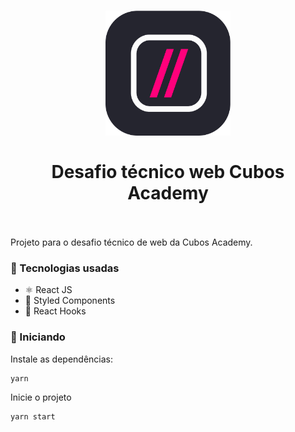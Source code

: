 <h1 align="center">
    <img alt="Cubos logo" width="200" src="src/assets/images/cubos_logo.png" />
    </br>
    </br>
    Desafio técnico web Cubos Academy
    </br>
    </br>
</h1>

Projeto para o desafio técnico de web da Cubos Academy.

### 🧩 Tecnologias usadas

- ⚛️ React JS
- 💅 Styled Components
- 🎣 React Hooks

###  🚀 Iniciando

Instale as dependências:

    yarn

Inicie o projeto

    yarn start
    

    

